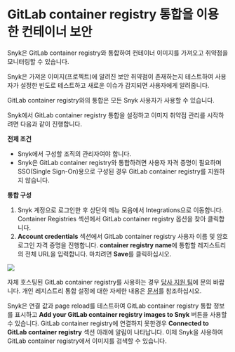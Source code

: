 # GitLab container registry 통합을 이용한 컨테이너 보안

Snyk은 GitLab container registry와 통합하여 컨테이너 이미지를 가져오고 취약점을 모니터링할 수 있습니다.

Snyk은 가져온 이미지(프로젝트)에 알려진 보안 취약점이 존재하는지 테스트하여 사용자가 설정한 빈도로 테스트하고 새로운 이슈가 감지되면 사용자에게 알려줍니다.

GitLab container registry와의 통합은 모든 Snyk 사용자가 사용할 수 있습니다.

Snyk에서 GitLab container registry 통합을 설정하고 이미지 취약점 관리를 시작하려면 다음과 같이 진행합니다.

**전제 조건**

* Snyk에서 구성할 조직의 관리자여야 합니다.
* Snyk은 GitLab container registry와 통합하려면 사용자 자격 증명이 필요하며 SSO(Single Sign-On)용으로 구성된 경우 GitLab container registry를 지원하지 않습니다.

**통합 구성**

1. Snyk 계정으로 로그인한 후 상단의 메뉴 모음에서 Integrations으로 이동합니다. Container Registries 섹션에서 GitLab container registry 옵션을 찾아 클릭합니다.
2. **Account credentials** 섹션에서 GitLab container registry 사용자 이름 및 암호 로그인 자격 증명을 진행합니다. **container registry name**에 통합할 레지스트리의 전체 URL을 입력합니다. 마치려면 **Save**를 클릭하십시오.

![](../../../../.gitbook/assets/mceclip1-6-.png)

자체 호스팅된 GitLab container registry를 사용하는 경우 [당사 지원 팀](https://support.snyk.io/hc/en-us/requests/new)에 문의 바랍니다. 개인 레지스트리 통합 설정에 대한 자세한 내용은 [문서](../../integrate-self-hosted-container-registries/snyk-integration-to-self-hosted-container-registries.md)를 참조하십시오.

Snyk은 연결 값과 page reload를 테스트하여 GitLab container registry 통합 정보를 표시하고 **Add your GitLab container registry images to Snyk** 버튼을 사용할 수 있습니다. GitLab container registry에 연결하지 못한경우 **Connected to GitLab container registry** 섹션 아래에 알림이 나타납니다. 이제 Snyk을 사용하여 GitLab container registry에서 이미지를 검색할 수 있습니다.
